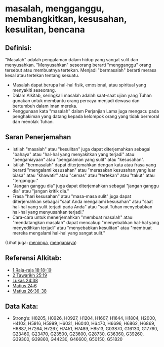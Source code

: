 # masalah, mengganggu, membangkitkan, kesusahan, kesulitan, bencana

## Definisi:

"Masalah" adalah pengalaman dalam hidup yang sangat sulit dan menyusahkan. "Menyusahkan" seseorang berarti "mengganggu" orang tersebut atau membuatnya tertekan. Menjadi "bermasalah" berarti merasa kesal atau tertekan tentang sesuatu.

* Masalah dapat berupa hal-hal fisik, emosional, atau spiritual yang menyakiti seseorang.
* Dalam Alkitab, seringkali masalah adalah saat-saat ujian yang Tuhan gunakan untuk membantu orang percaya menjadi dewasa dan bertumbuh dalam iman mereka.
* Penggunaan kata "masalah" dalam Perjanjian Lama juga mengacu pada penghakiman yang datang kepada kelompok orang yang tidak bermoral dan menolak Tuhan.

## Saran Penerjemahan

* Istilah "masalah" atau "kesulitan" juga dapat diterjemahkan sebagai "bahaya" atau "hal-hal yang menyakitkan yang terjadi" atau "penganiayaan" atau "pengalaman yang sulit" atau "kesusahan".
* Istilah "bermasalah" dapat diterjemahkan dengan kata atau frasa yang berarti "mengalami kesusahan" atau "merasakan kesusahan yang luar biasa" atau "khawatir" atau "cemas" atau "tertekan" atau "takut" atau "terganggu."
* "Jangan ganggu dia" juga dapat diterjemahkan sebagai "jangan ganggu dia" atau "jangan kritik dia."
* Frasa "hari kesusahan" atau "masa-masa sulit" juga dapat diterjemahkan sebagai "saat Anda mengalami kesusahan" atau "saat hal-hal yang sulit terjadi pada Anda" atau "saat Tuhan menyebabkan hal-hal yang menyusahkan terjadi."
* Cara-cara untuk menerjemahkan "membuat masalah" atau "mendatangkan masalah" dapat mencakup "menyebabkan hal-hal yang menyedihkan terjadi" atau "menyebabkan kesulitan" atau "membuat mereka mengalami hal-hal yang sangat sulit."


(Lihat juga: [menimpa](../other/afflict.md), [menganiaya](../other/persecute.md))

## Referensi Alkitab:

* [1 Raja-raja 18:18-19](rc://en/tn/help/1ki/18/18)
* [2 Tawarikh 25:19](rc://en/tn/help/2ch/25/19)
* [Lukas 24:38](rc://en/tn/help/luk/24/38)
* [Matius 24:6](rc://en/tn/help/mat/24/06)
* [Matius  26:36-38](rc://en/tn/help/mat/26/36)

## Data Kata:

* Strong’s: H0205, H0926, H0927, H1204, H1607, H1644, H1804, H2000, H4103, H5916, H5999, H6031, H6040, H6470, H6696, H6862, H6869, H6887, H7264, H7267, H7451, H7489, H8513, G03870, G16130, G17760, G23460, G23470, G23500, G23600, G28730, G36360, G39260, G39300, G39860, G44230, G46600, G50150, G51820
